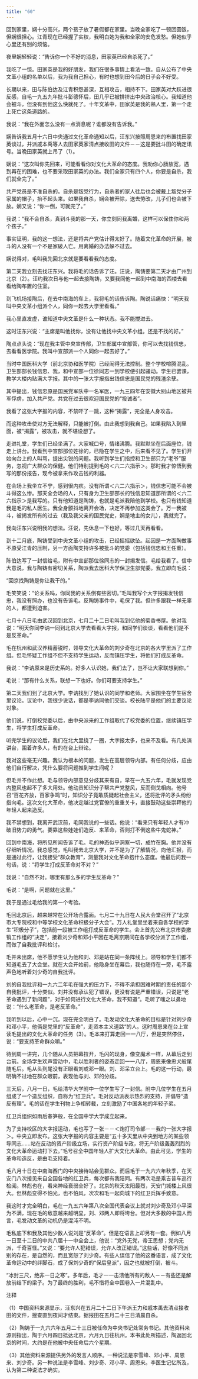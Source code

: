 ```yaml
---
title: "60"
---
```


回到家里，娴十分高兴，两个孩子放了暑假都在家里。当晚全家吃了一顿团圆饭，但娴很担心。江青现在已经握了实权，我明白她为我和全家的安危发愁。但她似乎心里还有别的烦恼。

夜里娴轻轻说：“告诉你一个不好的消息，田家英已经自杀死了。”

我吃了一惊。田家英是我的好朋友，我们在很多事情上看法一致。自从公布了中央文革小组的名单以后，我为我自己担心，有时也想到田今后的日子会不好受。

长期以来，田与陈伯达及江青积怨甚深，互相攻击，相持不下。田家英对大跃进很反感，自毛一九五九年批斗彭德怀后，田几乎已被排挤出中央政治核心。我知道他会被斗，但没有到他这么快就死了。十年文革中，田家英是我的熟人里，第一个走上死亡这条道路的。

我说：“我在外面怎么没有一点消息呢？谁都没有告诉我。”

娴告诉我五月十六日中央通过文化革命通知以后，汪东兴按照周恩来的布置找田家英谈过，并派戚本禹等人去田家英家清点接收田的文件－－这是要批斗田的确定讯号。当晚田家英就上吊了（1）。

娴说：“这次叫你先回来，可能看看你对文化大革命的态度。我劝你心肠放宽，遇到再在的困难，也不要采取田家英的办法。我们全家只有四个人，你要是自杀，我们就全完了。”

共产党员是不准自杀的。自杀是叛党行为，自杀者的家人往后也会被戴上叛党分子家属的帽子，抬不起头来。如果我自杀，娴会被开除，送去劳改，儿子们也会被下放。娴又说：“你一倒，可就完了。”

我说：“我不会自杀，真到斗我的那一天，你立刻同我离婚，这样可以保住你和两个孩子。”

事实证明，我的这一想法，还是将共产党估计得太好了。随着文化革命的开展，被斗的人没有一个不是家破人亡。用离婚的办法躲不过去。

娴说得对，毛叫我先回北京就是要看看我的态度。

第二天我立刻去找汪东兴。我将毛的话告诉了汪。汪说，陶铸要第二天才由广州到北京（2）。汪约我次日与他一起去接陶铸，又要我同他一起到中南海的西楼去看看给陶布置的住室。

到飞机场接陶后，在去中南海的车上，我将毛的话告诉陶。陶说话痛快：“明天我叫中央文革小组派个人，同你一起去大学里看看。”

我心里直发虚，谁知道中央文革是什么一种状态。我不能搅进去。

这时汪东兴说：“主席是叫他找你，没有让他找中央文革小组。还是不找的好。”

陶点点头说：“现在我主管中央宣传部，卫生部属中宣部管，你可以去找钱信忠，去看看医学院。我叫中宣部派一个人同你一起去好了。”

当时中国医科大学（前北京协和医学院）已经闹得无法控制。整个学校喧腾混乱。卫生部部长钱信忠、我，和中宣部一位徐同志一到学校便引起骚动。学生已罢课，教学大楼内贴满大字报。其中的一张大字报指出钱信忠是国民党的残渣余孽。

其中提出，钱信忠原是国民党军队中一名军医，一九三四年在安徽大别山地区被共军俘虏，加入共产党。共党在过去很欢迎国民党的“投诚者”。

我看了这张大字报的内容，不禁吓了一跳，这种“揭露”，完全是人身攻击。

而这种攻击使对方无法解释，只能被打倒。由此我想到我自己。如果我陷入到里面，被“揭露”，被攻击，就不堪设想了。

走进礼堂，学生们已经坐满了。大家喊口号，情绪沸腾。我默默坐在后面座位，钱走上讲台。我看到中宣部那位姓徐的，已隐在学生之中，后来看不见了。学生们开始向台上的人叫骂，提出尖锐的问题。我听到学生们指控和卫生部只为“老爷”服务，忽视广大群众的保健。他们特别提到毛的＜六二六指示＞。那时我才惊悟到我写的那份报告，现今被拿来作攻击钱的利器。

在会场上我坐立不宁，感到很内疚。没有所谓＜六二六指示＞，钱信忠可能不会被斗得这么惨。那天全会场的人，只有身为卫生部部长的钱信忠知道那所谓的＜六二六指示＞是我写的。只有他知道是陶铸，也就是毛派我陪他到学校。也只有钱知道我是毛的私人医生。我全身颤抖地离开会场，决定不再参加这类会了。万一我被斗，被揭发所有的过去（我及我父亲的国民党史，娴是地主的女儿），我就完了。

我向汪东兴说明我的想法。汪说，先休息一下也好，等过几天再看看。

到十二月底，陶铸受到中央文革小组的攻击，已经摇摇欲坠。起因是一方面陶做事不原受江青的压制，另一方面陶支持许多被批斗的党委（包括钱信忠和王任重）。

陈伯达写了一封信给毛，附有中宣部那位徐同志的一封揭发信。毛给我看了。信中大意说，我与陶铸有密切关系，陶派我去医科大学保卫生部党委。我立即向毛说：

“回京找陶铸是你让我干的。”

毛笑笑说：“论关系吗，你同我的关系倒有些密切。”毛叫我写个大字报揭发钱信忠，我没有照办，也没有告诉毛。反陶铸事件中，毛保了我。但许多跟我一样无辜的人，都遭到迫害。

七月十八日毛由武汉回到北京，七月二十二日毛叫我到亿他的菊香书屋。他对我说：“明天你同李讷一同到北京大学去看看大字报，和同学们谈谈，看看他们是不是反革命。”

毛在杭州和武汉养精蓄锐时，领导文化大革命的刘少奇在北京的各大学里派了工作组。但毛怀疑工作组不但不支持学生运动，反而镇压学生，将他们打成反革命。

我说：“李讷原来是历史系的。好多人认识她，我们去了，岂不让大家联想到你。”

毛说：“那有什么关系，联想一下也好。你们可要支持学生。”

第二天我们到了北京大学。李讷找到了她认识的同学和老师。大家围坐在学生宿舍里议论。议论中，我很少说话，都是李讷同他们交谈。校长陆平是他们的主要议论对象。

他们说，打倒校党委以后，由中央派来的工作组取代了校党委的位置，继续镇压学生，将学生打成反革命。

听完学生的议论后，我们在北大里绕了一圈，大字报太多，也来不及看。有几处演讲台，围着许多人，有的在台上辩论。

我对这些毫无兴趣。我认为根本的问题，发生在高层领导内部。有任何分歧，应由他们自行解决，凭什么要将问题推到学生间呢？

但毛并不作此想。毛与领导内部意见分歧其来有自，早在一九五六年，毛就发现党内整风也起不了多大用处。他动员知识分子帮共产党整风，反而倒戈相向。他号召“百花齐放，百家争鸣”时，知识分子竟敢质疑起社会主义，还将批评的矛头纷纷指向毛。这次文化大革命，他决定越过党官僚的重重关卡，直接鼓动这些崇拜他的年轻人起来造反。

我不禁想到，我离开武汉前，毛同我说的一些话。他说：“看来只有年轻人才有冲破旧势力的勇气。要靠这些娃娃们造反、来革命，否则打不倒这些牛鬼蛇神。”

回到中南海，将所见所闻告诉了毛。毛的神态似乎洞察一切，成竹在胸。他并没有仔细听情况。我总感觉，毛叫我去北京大学，并不是为了了解情况，向他汇报，而是通过此行，让我接受“群众教育”，测量我对文化革命抱什么态度。他最后问我一句话，说：“将学生打成反革命对不对？”

我说：“自然不对。哪里有那么多的学生反革命？”

毛说：“是啊，问题就在这里。”

我于是通过毛给我的第一个考验。

毛回北京后，越来越常在公开场合露面。七月二十九日在人民大会堂召开了“北京市大专院校和中等学校文化革命积极分子大会”。万人礼堂里坐着来自各学校的学生“积极分子”，包括前一段被工作组打成反革命的学生。会上首先公布北京市委撤销工作组的“决定”，接着刘少奇和邓小平因在毛离京期间在各学校分派了工作组，而做了自我批评和检讨。

毛并未出席，他不愿学生认为他和刘、邓是站在同一条阵线上。领导和学生们都不知道毛去了大会堂。就在大会开始前，他隐身坐在幕后，我也随侍在一旁，毛不露声色地听着刘少奇的自我批评。

刘的自我批评和一九六二年毛在强大的压力下，不得不承担困难时期的责任的那个自我批评，十分类似。刘并没有承认犯了错误，更没有说是严重错误，只说是“老革命遇到了新问题”，对于如何进行文化大革命，我不知道“。毛听了嗤之以鼻地说：“什么老革命，是老反革命。”

我听到以后，心中一沉。现在完全明白了。毛发动文化大革命的目标是针对刘少奇和邓小平，他俩是党里的“反革命”，走资本主义道路“的人。这时周恩来在台上宣读毛提出的文化大革命的任务（3）。毛本来打算走回一一八厅，但是突然停住，说：“要支持革命群众嘛。”

待到周一讲完，几个随从人员把幕拉开，毛闪的现身，像变魔术一样，从幕后走到台前。全场学生欢声雷动中，毛以胜利者的姿态走回一一八厅，周恩来像忠犬般尾随毛后。毛从头到尾没有正眼看刘或邓一眼。刘、邓呆立台上。毛的这一行动，最明确不过地在群众眼前，表现他与刘、邓的分歧。

三天后，八月一日，毛给清华大学附中一位学生写了一封信。附中几位学生在五月组成了一个造反组织，自称为“红卫兵”。毛对反动派表示热烈的支持，并倡导“造反有理”。毛的话在学生刊物上争相转载，立刻激励了中国各地的年轻子弟。

红卫兵组织如雨后春笋般，在全国中学大学成立起来。

为了支持校区的大字报运动，毛也写了一张－－＜炮打司令部－－我的一张大字报＞。中央立即发布。这张大字报的内容主要是“五十多天里从中央到地方的某些领导同志……站在反动的资产阶级立场，实行资产阶级专政，将无产阶级轰轰烈烈的文化大革命运动打下去。”毛号召全中国年轻人扩大文化大革命。由此可见，学生的革命和造反，是由毛支持着。

毛八月十日在中南海西门的中央接待站会见群众。而后毛于一九六六年秋季，在天安门八次接见来自全国各地的红卫兵，每次都有我陪同。有两次毛是乘吉普车巡行检阅。林彪也在，看来神经衰弱全好了。北京的秋天太阳最烈，天安门城楼上风很大。但林彪变得不怕光，也不怕风，次次和毛一起向城下的红卫兵挥手致意。

我这时才完全明白，毛在一九五六年第八次全国代表会议上就对刘少奇及邓小平深为不满，现在毛的敌意越来越明显，刘、邓两人即将垮台。但对大多数的中国人而言，毛发动文革的动机仍是混沌不明。

毛私底下和我及其他少数人说刘是“反革命”。但是在语言上却另有一套。例如八月一日至十二日的中共八届十一中全会上，他说：“党外无党，帝王思想；党内无派，千奇百怪。”又说：“要允许人犯错误，允许人改正错误。”这些话，好像不同派别的存在，是自然的，而且宽恕了刘少奇。有些人误信了他的这番语言，成了文化革命运动中的绊脚石，成了保刘少奇的“保后皇派”，因之也就被打倒，被斗。

“冰封三尺，绝非一日之寒”。多年后，毛才一一击溃他所有的敌人－－有些还是解放前结下的梁子。为了最终的胜利，毛不惜将全中国卷入一片混乱中。

注释

（1）中国资料来源显示，汪东兴在五月二十二日下午派王力和戚本禹去清点接收田的文件，搜查直到夜间才结束。据报田在五月二十三日清晨自杀。

（2）陶铸于一九六六年五月二十三日被任命为中央书记处常务书记。其他资料来源则指出，陶于六月四日抵达北京，六月九日往杭州。本书此处所描述，陶返回北京的时间，大约是在他被中央任命后六个星期。

（3）其他资料来源提供另外的发言人顺序。一种说法是李雪峰、邓小平、周恩来、刘少奇。另一种说法是李雪峰、刘少奇、邓小平、周恩来。李医生记忆所及，认为第二种说法才确实。
